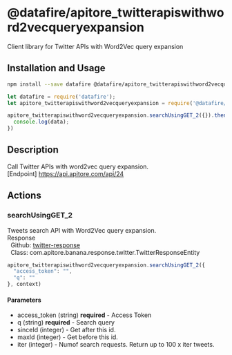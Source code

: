 # @datafire/apitore_twitterapiswithword2vecqueryexpansion

Client library for Twitter APIs with Word2Vec query expansion

## Installation and Usage
```bash
npm install --save datafire @datafire/apitore_twitterapiswithword2vecqueryexpansion
```

```js
let datafire = require('datafire');
let apitore_twitterapiswithword2vecqueryexpansion = require('@datafire/apitore_twitterapiswithword2vecqueryexpansion').create();

apitore_twitterapiswithword2vecqueryexpansion.searchUsingGET_2({}).then(data => {
  console.log(data);
})
```

## Description
Call Twitter APIs with word2vec query expansion.<BR />[Endpoint] https://api.apitore.com/api/24

## Actions
### searchUsingGET_2
Tweets search API with Word2Vec query expansion.<BR />Response<BR />&nbsp; Github: <a href="https://github.com/keigohtr/apitore-response-parent/tree/master/twitter-response">twitter-response</a><BR />&nbsp; Class: com.apitore.banana.response.twitter.TwitterResponseEntity<BR />


```js
apitore_twitterapiswithword2vecqueryexpansion.searchUsingGET_2({
  "access_token": "",
  "q": ""
}, context)
```

#### Parameters
* access_token (string) **required** - Access Token
* q (string) **required** - Search query
* sinceId (integer) - Get after this id.
* maxId (integer) - Get before this id.
* iter (integer) - Numof search requests. Return up to 100 x iter tweets.

